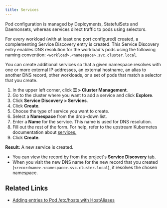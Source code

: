 ```yaml
---
title: Services
---
```


Pod configuration is managed by Deployments, StatefulSets and Daemonsets, whereas services direct traffic to pods using selectors.

For every workload (with at least one port configured) created, a complementing Service Discovery entry is created. This Service Discovery entry enables DNS resolution for the workload's pods using the following naming convention:
`<workload>.<namespace>.svc.cluster.local`.

You can create additional services so that a given namespace resolves with one or more external IP addresses, an external hostname, an alias to another DNS record, other workloads, or a set of pods that match a selector that you create.

1. In the upper left corner, click **☰ > Cluster Management**.
1. Go to the cluster where you want to add a service and click **Explore**.
1. Click **Service Discovery > Services**.
1. Click **Create**.
1. Choose the type of service you want to create.
1. Select a **Namespace** from the drop-down list.
1. Enter a **Name** for the service. This name is used for DNS resolution.
1. Fill out the rest of the form. For help, refer to the upstream Kubernetes documentation about [services.](https://kubernetes.io/docs/concepts/services-networking/service/)
1. Click **Create**.

**Result:** A new service is created.

- You can view the record by from the project's **Service Discovery** tab.
- When you visit the new DNS name for the new record that you created (`<recordname>.<namespace>.svc.cluster.local`), it resolves the chosen namespace.

## Related Links

- [Adding entries to Pod /etc/hosts with HostAliases](https://kubernetes.io/docs/concepts/services-networking/add-entries-to-pod-etc-hosts-with-host-aliases/)

